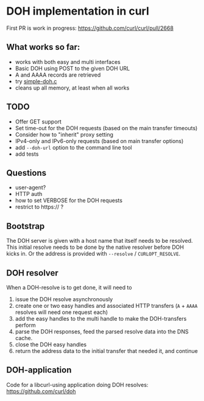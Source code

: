 # DOH implementation in curl

First PR is work in progress: https://github.com/curl/curl/pull/2668

## What works so far:

- works with both easy and multi interfaces
- Basic DOH using POST to the given DOH URL
- A and AAAA records are retrieved
- try [simple-doh.c](https://gist.github.com/bagder/93092c51fdd5c49a967cc1e641a9f369)
- cleans up all memory, at least when all works

## TODO

- Offer GET support
- Set time-out for the DOH requests (based on the main transfer timeouts)
- Consider how to "inherit" proxy setting
- IPv4-only and IPv6-only requests (based on main transfer options)
- add `--doh-url` option to the command line tool
- add tests

## Questions

- user-agent?
- HTTP auth
- how to set VERBOSE for the DOH requests
- restrict to https:// ?

## Bootstrap

The DOH server is given with a host name that itself needs to be resolved. This initial resolve needs to be done by the native resolver before DOH kicks in. Or the address is provided with `--resolve` / `CURLOPT_RESOLVE`.

## DOH resolver

When a DOH-resolve is to get done, it will need to
1. issue the DOH resolve asynchronously
2. create one or two easy handles and associated HTTP transfers (`A` + `AAAA` resolves will need one request each)
3. add the easy handles to the multi handle to make the DOH-transfers perform
4. parse the DOH responses, feed the parsed resolve data into the DNS cache.
5. close the DOH easy handles
6. return the address data to the initial transfer that needed it, and continue 

## DOH-application

Code for a libcurl-using application doing DOH resolves: https://github.com/curl/doh